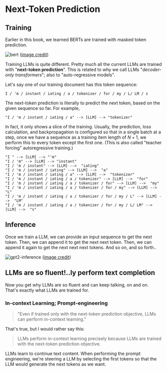 # Next-Token Prediction

## Training

Earlier in this book, we learned BERTs are trained with masked token prediction. 

![bert](../../imgs/figs/part01/bert-training.png)
([image credit](https://www.turing.com/kb/how-bert-nlp-optimization-model-works))

Training LLMs is quite different. Pretty much all the current LLMs are trained with "**next-token prediction**". This is related to why we call LLMs "*decoder-only transformers*"; also to "auto-regressive models". 

Let's say one of our training document has this token sequence:

```
I / 'm / instant / iating / a / tokenizer / for / my / L/ LM / s
```

The next-token prediction is literally to predict the next token, based on the given sequence so far. For example,

```
"I / 'm / instant / iating / a" --> [LLM] --> "tokenizer"
```

In fact, it only shows a slice of the training. 
Usually, the prediction, loss calculation, and backpropagation is configured so that in a single batch at a step, once we have a sequence as a training item length of $N + 1$, we perform this to every token except the first one.
(This is also called "teacher forcing" autoregressive training.)

```
"I " --> [LLM] --> "'m"
"I / 'm" --> [LLM] --> "instant"
"I / 'm / instant" --> [LLM] -->  "iating"
"I / 'm / instant / iating" --> [LLM] -->  "a"
"I / 'm / instant / iating / a" --> [LLM] -->  "tokenizer"
"I / 'm / instant / iating / a / tokenizer" --> [LLM] -->  "for"
"I / 'm / instant / iating / a / tokenizer / for" --> [LLM] -->  "my"
"I / 'm / instant / iating / a / tokenizer / for / my" --> [LLM] -->  "L"
"I / 'm / instant / iating / a / tokenizer / for / my / L" --> [LLM] -->  "LM"
"I / 'm / instant / iating / a / tokenizer / for / my / L/ LM" --> [LLM] -->  "s"
```


## Inference

Once we train a LLM, we can provide an input sequence to get the next token. Then, we can append it to get the next next token. Then, we can append it again to get the next next next tokens. And so on, and so forth.. 

![gpt2-inference](../../imgs/figs/part01/gpt2-inference.gif)
([image credit](https://jalammar.github.io/illustrated-gpt2/))


## LLMs are so fluent!..ly perform text completion

Now you get why LLMs are so fluent and can keep talking, on and on. That's exactly what LLMs are trained for. 


### In-context Learning; Prompt-engineering

> "Even if trained only with the next-token prediction objective, LLMs can perform in-context learning."

That's true, but I would rather say this:

> LLMs perform in-context learning precisely because LLMs are trained with the next-token prediction objective. 

LLMs learn to continue text content. When performing the prompt engineering, we're steering a LLM by selecting the first tokens so that the LLM would generate the next tokens as we want.       

